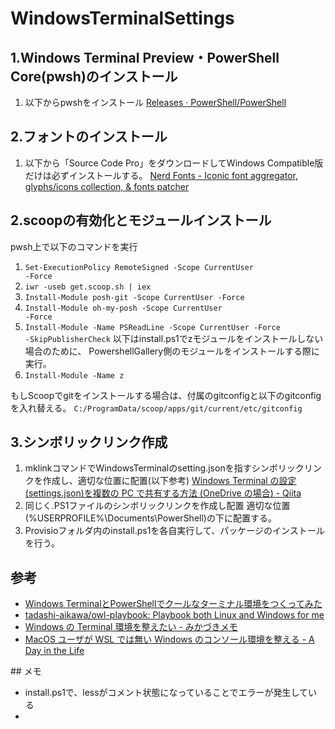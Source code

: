 # WindowsTerminalSettings
## 1.Windows Terminal Preview・PowerShell Core(pwsh)のインストール
1. 以下からpwshをインストール
  <a href="https://github.com/PowerShell/PowerShell/releases">Releases · PowerShell/PowerShell</a>
## 2.フォントのインストール
1. 以下から「Source Code Pro」をダウンロードしてWindows Compatible版だけは必ずインストールする。
    <a href="https://www.nerdfonts.com/#home">Nerd Fonts - Iconic font aggregator, glyphs/icons collection, &amp; fonts patcher</a>
## 2.scoopの有効化とモジュールインストール
pwsh上で以下のコマンドを実行
1. <code>Set-ExecutionPolicy RemoteSigned -Scope CurrentUser -Force</code>
2. <code>iwr -useb get.scoop.sh | iex</code>
3. <code>Install-Module posh-git -Scope CurrentUser -Force</code>
4. <code>Install-Module oh-my-posh -Scope CurrentUser -Force</code>
5. <code>Install-Module -Name PSReadLine -Scope CurrentUser -Force -SkipPublisherCheck</code>
   以下はinstall.ps1でzモジュールをインストールしない場合のために、
   PowershellGallery側のモジュールをインストールする際に実行。
6. <code>Install-Module -Name z</code>

もしScoopでgitをインストールする場合は、付属のgitconfigと以下のgitconfigを入れ替える。
<code>C:/ProgramData/scoop/apps/git/current/etc/gitconfig</code>
## 3.シンボリックリンク作成
1. mklinkコマンドでWindowsTerminalのsetting.jsonを指すシンボリックリンクを作成し、適切な位置に配置(以下参考)
   <a href="https://qiita.com/ma2shita/items/a6256ef3d81329f52ec7">Windows Terminal の設定(settings.json)を複数の PC で共有する方法 (OneDrive の場合) - Qiita</a>
2. 同じく.PS1ファイルのシンボリックリンクを作成し配置
   適切な位置(%USERPROFILE%\Documents\PowerShell)の下に配置する。
3. Provisioフォルダ内のinstall.ps1を各自実行して、パッケージのインストールを行う。
## 参考
<ul>
<li><a href="https://blog.mamansoft.net/2020/05/31/windows-terminal-and-power-shell-makes-beautiful">Windows TerminalとPowerShellでクールなターミナル環境をつくってみた</a></li>
  <li><a href="https://github.com/tadashi-aikawa/owl-playbook">tadashi-aikawa/owl-playbook: Playbook both Linux and Windows for me</a></li>
  <li><a href="https://mikazuki.hatenablog.jp/entry/2020/08/01/173459">Windows の Terminal 環境を整えたい - みかづきメモ</a></li>
  <li><a href="https://secon.dev/entry/2020/08/17/070735/">MacOS ユーザが WSL では無い Windows のコンソール環境を整える - A Day in the Life</a></li>
</ul>
## メモ
<ul>
   <li>install.ps1で、lessがコメント状態になっていることでエラーが発生している<li>
</ul>
